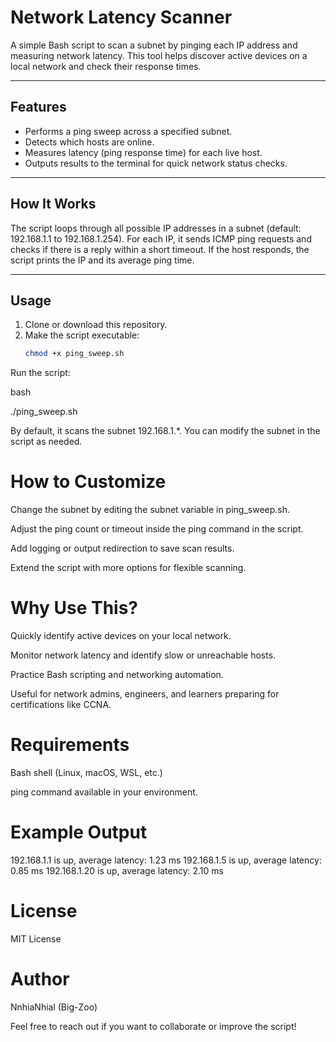 # Network Latency Scanner

A simple Bash script to scan a subnet by pinging each IP address and measuring network latency. This tool helps discover active devices on a local network and check their response times.

---

## Features

- Performs a ping sweep across a specified subnet.
- Detects which hosts are online.
- Measures latency (ping response time) for each live host.
- Outputs results to the terminal for quick network status checks.

---

## How It Works

The script loops through all possible IP addresses in a subnet (default: 192.168.1.1 to 192.168.1.254). For each IP, it sends ICMP ping requests and checks if there is a reply within a short timeout. If the host responds, the script prints the IP and its average ping time.

---

## Usage

1. Clone or download this repository.
2. Make the script executable:
   ```bash
   chmod +x ping_sweep.sh

Run the script:

bash

./ping_sweep.sh

By default, it scans the subnet 192.168.1.*. You can modify the subnet in the script as needed.

# How to Customize

Change the subnet by editing the subnet variable in ping_sweep.sh.

Adjust the ping count or timeout inside the ping command in the script.

Add logging or output redirection to save scan results.

Extend the script with more options for flexible scanning.

# Why Use This?

Quickly identify active devices on your local network.

Monitor network latency and identify slow or unreachable hosts.

Practice Bash scripting and networking automation.

Useful for network admins, engineers, and learners preparing for certifications like CCNA.

# Requirements

Bash shell (Linux, macOS, WSL, etc.)

ping command available in your environment.

# Example Output

192.168.1.1 is up, average latency: 1.23 ms
192.168.1.5 is up, average latency: 0.85 ms
192.168.1.20 is up, average latency: 2.10 ms

# License
MIT License

# Author
NnhiaNhial (Big-Zoo)

Feel free to reach out if you want to collaborate or improve the script!


